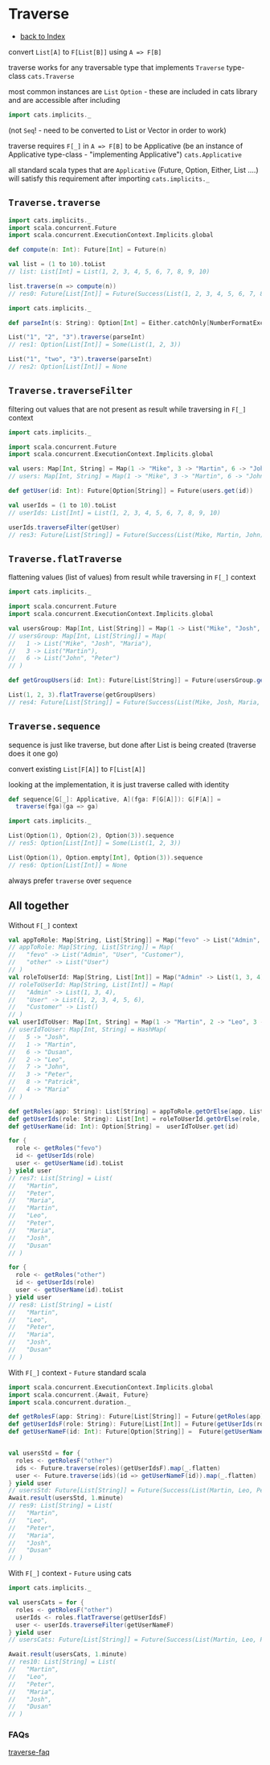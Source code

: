 # Traverse
- [back to Index](index.md)

convert `List[A]` to `F[List[B]]` using `A => F[B]`

traverse works for any traversable type that implements `Traverse` type-class `cats.Traverse`

most common instances are `List` `Option` - these are included in cats library and are accessible after including
```scala
import cats.implicits._
```

(not `Seq`! - need to be converted to List or Vector in order to work)

traverse requires `F[_]` in `A => F[B]` to be Applicative (be an instance of Applicative type-class - "implementing Applicative") `cats.Applicative`

all standard scala types that are `Applicative` (Future, Option, Either, List ....) will satisfy this requirement after importing `cats.implicits._`


## `Traverse.traverse`
```scala
import cats.implicits._
import scala.concurrent.Future  
import scala.concurrent.ExecutionContext.Implicits.global

def compute(n: Int): Future[Int] = Future(n)

val list = (1 to 10).toList
// list: List[Int] = List(1, 2, 3, 4, 5, 6, 7, 8, 9, 10)

list.traverse(n => compute(n))
// res0: Future[List[Int]] = Future(Success(List(1, 2, 3, 4, 5, 6, 7, 8, 9, 10)))
``` 

```scala
import cats.implicits._  

def parseInt(s: String): Option[Int] = Either.catchOnly[NumberFormatException](s.toInt).toOption

List("1", "2", "3").traverse(parseInt)
// res1: Option[List[Int]] = Some(List(1, 2, 3))

List("1", "two", "3").traverse(parseInt)
// res2: Option[List[Int]] = None
```

## `Traverse.traverseFilter`

filtering out values that are not present as result while traversing in `F[_]` context

```scala
import cats.implicits._

import scala.concurrent.Future
import scala.concurrent.ExecutionContext.Implicits.global

val users: Map[Int, String] = Map(1 -> "Mike", 3 -> "Martin", 6 -> "John")
// users: Map[Int, String] = Map(1 -> "Mike", 3 -> "Martin", 6 -> "John")

def getUser(id: Int): Future[Option[String]] = Future(users.get(id))

val userIds = (1 to 10).toList
// userIds: List[Int] = List(1, 2, 3, 4, 5, 6, 7, 8, 9, 10)

userIds.traverseFilter(getUser)
// res3: Future[List[String]] = Future(Success(List(Mike, Martin, John)))
```

## `Traverse.flatTraverse`

flattening values (list of values) from result while traversing in `F[_]` context

```scala
import cats.implicits._

import scala.concurrent.Future
import scala.concurrent.ExecutionContext.Implicits.global

val usersGroup: Map[Int, List[String]] = Map(1 -> List("Mike", "Josh", "Maria"), 3 -> List("Martin"), 6 -> List("John", "Peter"))
// usersGroup: Map[Int, List[String]] = Map(
//   1 -> List("Mike", "Josh", "Maria"),
//   3 -> List("Martin"),
//   6 -> List("John", "Peter")
// )

def getGroupUsers(id: Int): Future[List[String]] = Future(usersGroup.getOrElse(id, List.empty))

List(1, 2, 3).flatTraverse(getGroupUsers)
// res4: Future[List[String]] = Future(Success(List(Mike, Josh, Maria, Martin)))
```

## `Traverse.sequence`

sequence is just like traverse, but done after List is being created (traverse does it one go)

convert existing `List[F[A]]` to `F[List[A]]` 

looking at the implementation, it is just traverse called with identity
```scala
def sequence[G[_]: Applicative, A](fga: F[G[A]]): G[F[A]] =
  traverse(fga)(ga => ga)
``` 

```scala
import cats.implicits._

List(Option(1), Option(2), Option(3)).sequence
// res5: Option[List[Int]] = Some(List(1, 2, 3))

List(Option(1), Option.empty[Int], Option(3)).sequence
// res6: Option[List[Int]] = None
```

always prefer `traverse` over `sequence`


## All together

Without `F[_]` context
```scala
val appToRole: Map[String, List[String]] = Map("fevo" -> List("Admin", "User", "Customer"), "other" -> List("User"))
// appToRole: Map[String, List[String]] = Map(
//   "fevo" -> List("Admin", "User", "Customer"),
//   "other" -> List("User")
// )
val roleToUserId: Map[String, List[Int]] = Map("Admin" -> List(1, 3, 4), "User" -> List(1, 2, 3, 4, 5, 6), "Customer" -> List.empty)
// roleToUserId: Map[String, List[Int]] = Map(
//   "Admin" -> List(1, 3, 4),
//   "User" -> List(1, 2, 3, 4, 5, 6),
//   "Customer" -> List()
// )
val userIdToUser: Map[Int, String] = Map(1 -> "Martin", 2 -> "Leo", 3 -> "Peter", 4 -> "Maria", 5 -> "Josh", 6 -> "Dusan", 7 -> "John", 8 -> "Patrick")
// userIdToUser: Map[Int, String] = HashMap(
//   5 -> "Josh",
//   1 -> "Martin",
//   6 -> "Dusan",
//   2 -> "Leo",
//   7 -> "John",
//   3 -> "Peter",
//   8 -> "Patrick",
//   4 -> "Maria"
// )

def getRoles(app: String): List[String] = appToRole.getOrElse(app, List.empty)
def getUserIds(role: String): List[Int] = roleToUserId.getOrElse(role, List.empty)
def getUserName(id: Int): Option[String] =  userIdToUser.get(id)

for {
  role <- getRoles("fevo")
  id <- getUserIds(role)
  user <- getUserName(id).toList
} yield user
// res7: List[String] = List(
//   "Martin",
//   "Peter",
//   "Maria",
//   "Martin",
//   "Leo",
//   "Peter",
//   "Maria",
//   "Josh",
//   "Dusan"
// )

for {
  role <- getRoles("other")
  id <- getUserIds(role)
  user <- getUserName(id).toList
} yield user
// res8: List[String] = List(
//   "Martin",
//   "Leo",
//   "Peter",
//   "Maria",
//   "Josh",
//   "Dusan"
// )
```

With `F[_]` context - `Future` standard scala
```scala
import scala.concurrent.ExecutionContext.Implicits.global
import scala.concurrent.{Await, Future}
import scala.concurrent.duration._

def getRolesF(app: String): Future[List[String]] = Future(getRoles(app))
def getUserIdsF(role: String): Future[List[Int]] = Future(getUserIds(role))
def getUserNameF(id: Int): Future[Option[String]] =  Future(getUserName(id))


val usersStd = for {
  roles <- getRolesF("other")
  ids <- Future.traverse(roles)(getUserIdsF).map(_.flatten)
  user <- Future.traverse(ids)(id => getUserNameF(id)).map(_.flatten)
} yield user
// usersStd: Future[List[String]] = Future(Success(List(Martin, Leo, Peter, Maria, Josh, Dusan)))
Await.result(usersStd, 1.minute)
// res9: List[String] = List(
//   "Martin",
//   "Leo",
//   "Peter",
//   "Maria",
//   "Josh",
//   "Dusan"
// )
```

With `F[_]` context - `Future` using cats
```scala
import cats.implicits._

val usersCats = for {
  roles <- getRolesF("other") 
  userIds <- roles.flatTraverse(getUserIdsF)
  user <- userIds.traverseFilter(getUserNameF)
} yield user
// usersCats: Future[List[String]] = Future(Success(List(Martin, Leo, Peter, Maria, Josh, Dusan)))

Await.result(usersCats, 1.minute)
// res10: List[String] = List(
//   "Martin",
//   "Leo",
//   "Peter",
//   "Maria",
//   "Josh",
//   "Dusan"
// )
```

### FAQs

[traverse-faq](./traverse-faq.md)
